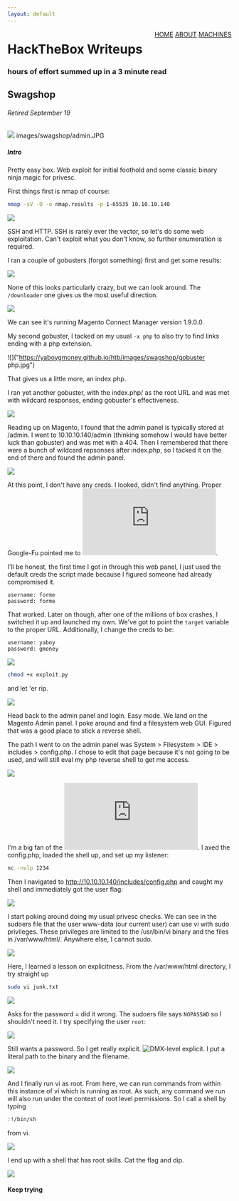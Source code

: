 ```yaml
---
layout: default
---
```

<html>
<div class="topnav">  
  <div style="float:right">
    <a href="https://yaboygmoney.github.io/htb/index.html">HOME</a>
    <a href="https://yaboygmoney.github.io/htb/about.html">ABOUT</a>
    <a href="https://yaboygmoney.github.io/htb/machines.html">MACHINES</a>
  </div>
</div>
</html>

# HackTheBox Writeups
### hours of effort summed up in a 3 minute read

## Swagshop
###### Retired September 19
![](https://yaboygmoney.github.io/htb/images/swagshop/machineImage.png)
images/swagshop/admin.JPG
##### Intro

Pretty easy box. Web exploit for initial foothold and some classic binary ninja magic for privesc.

First things first is nmap of course:

```bash
nmap -sV -O -o nmap.results -p 1-65535 10.10.10.140
```

![](https://yaboygmoney.github.io/htb/images/swagshop/nmap.jpg)

SSH and HTTP. SSH is rarely ever the vector, so let's do some web exploitation. Can't exploit what you don't know, so further enumeration is required.

I ran a couple of gobusters (forgot something) first and get some results:

![](https://yaboygmoney.github.io/htb/images/swagshop/gobuster.jpg)

None of this looks particularly crazy, but we can look around. The ```/downloader``` one gives us the most useful direction.

![](https://yaboygmoney.github.io/htb/images/swagshop/version.jpg)

We can see it's running Magento Connect Manager version 1.9.0.0.

My second gobuster, I tacked on my usual ```-x php``` to also try to find links ending with a php extension. 

![]("https://yaboygmoney.github.io/htb/images/swagshop/gobuster php.jpg")

That gives us a little more, an index.php.

I ran yet another gobuster, with the index.php/ as the root URL and was met with wildcard responses, ending gobuster's effectiveness.

![](https://yaboygmoney.github.io/htb/images/swagshop/wildcard.jpg)

Reading up on Magento, I found that the admin panel is typically stored at /admin. I went to 10.10.10.140/admin (thinking somehow I would have better luck than gobuster) and was met with a 404. Then I remembered that there were a bunch of wildcard repsonses after index.php, so I tacked it on the end of there and found the admin panel.

![](https://yaboygmoney.github.io/htb/images/swagshop/admin.jpg)

At this point, I don't have any creds. I looked, didn't find anything. Proper Google-Fu pointed me to ![this exploit](https://packetstormsecurity.com/files/133327/Magento-Add-Administrator-Account.html).

I'll be honest, the first time I got in through this web panel, I just used the default creds the script made because I figured someone had already compromised it.

```
username: forme
password: forme
```

That worked. Later on though, after one of the millions of box crashes, I switched it up and launched my own. We've got to point the ```target``` variable to the proper URL. Additionally, I change the creds to be:
```
username: yaboy
password: gmoney
```

![](https://yaboygmoney.github.io/htb/images/swagshop/exploitEdit.jpg)

```bash
chmod +x exploit.py
``` 
and let 'er rip.

![](https://yaboygmoney.github.io/htb/images/swagshop/exploit.jpg)

Head back to the admin panel and login. Easy mode. We land on the Magento Admin panel. I poke around and find a filesystem web GUI. Figured that was a good place to stick a reverse shell.

The path I went to on the admin panel was System > Filesystem > IDE > includes > config.php. I chose to edit that page because it's not going to be used, and will still eval my php reverse shell to get me access.

![](https://yaboygmoney.github.io/htb/images/swagshop/reverseShell.jpg)

I'm a big fan of the ![Pentest Monkey PHP Reverse Shell](https://github.com/pentestmonkey/php-reverse-shell/blob/master/php-reverse-shell.php).
I axed the config.php, loaded the shell up, and set up my listener:
```bash 
nc -nvlp 1234
```

Then I navigated to http://10.10.10.140/includes/config.php and caught my shell and immediately got the user flag:

![](https://yaboygmoney.github.io/htb/images/swagshop/userFlag.jpg)

I start poking around doing my usual privesc checks. We can see in the sudoers file that the user www-data (our current user) can use vi with sudo privileges. 
These privileges are limited to the /usr/bin/vi binary and the files in /var/www/html/. Anywhere else, I cannot sudo.

![](https://yaboygmoney.github.io/htb/images/swagshop/sudoers.jpg)

Here, I learned a lesson on explicitness. From the /var/www/html directory, I try straight up
```bash
sudo vi junk.txt
```

![](https://yaboygmoney.github.io/htb/images/swagshop/sudoFail.jpg)

Asks for the password = did it wrong. The sudoers file says ```NOPASSWD``` so I shouldn't need it. I try specifying the user ```root```:

![](https://yaboygmoney.github.io/htb/images/swagshop/sudofail2.jpg)

Still wants a password. So I get really explicit. ![DMX-level](https://www.youtube.com/watch?v=6CqXgs-7ico) explicit. I put a literal path to the binary and the filename.

![](https://yaboygmoney.github.io/htb/images/swagshop/sudo.jpg)

And I finally run vi as root. From here, we can run commands from within this instance of vi which is running as root. As such, any command we run will also run under the context of root level permissions. So I call a shell by typing
```bash
:!/bin/sh
```

from vi.

![](https://yaboygmoney.github.io/htb/images/swagshop/vi.jpg)

I end up with a shell that has root skills. Cat the flag and dip.

![](https://yaboygmoney.github.io/htb/images/swagshop/rootFlag2.jpg)

#### Keep trying
